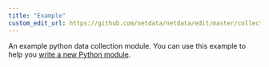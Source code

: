```yaml
---
title: "Example"
custom_edit_url: https://github.com/netdata/netdata/edit/master/collectors/python.d.plugin/example/README.md
---
```




An example python data collection module.
You can use this example to help you [write a new Python module](agent/collectors/#how-to-write-a-new-module).


